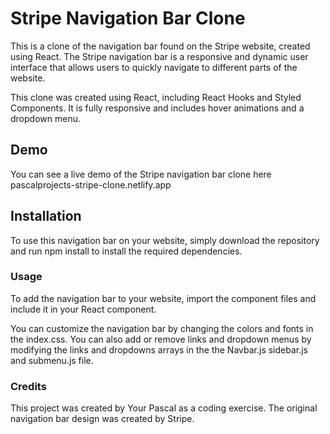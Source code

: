 # Stripe Navigation Bar Clone

This is a clone of the navigation bar found on the Stripe website, created using React. The Stripe navigation bar is a responsive and dynamic user interface that allows users to quickly navigate to different parts of the website.

This clone was created using React, including React Hooks and Styled Components. It is fully responsive and includes hover animations and a dropdown menu.

## Demo

You can see a live demo of the Stripe navigation bar clone here pascalprojects-stripe-clone.netlify.app

## Installation

To use this navigation bar on your website, simply download the repository and run npm install to install the required dependencies.

### Usage

To add the navigation bar to your website, import the component files and include it in your React component.

You can customize the navigation bar by changing the colors and fonts in the index.css. You can also add or remove links and dropdown menus by modifying the links and dropdowns arrays in the the Navbar.js sidebar.js and submenu.js file.

### Credits

This project was created by Your Pascal as a coding exercise. The original navigation bar design was created by Stripe.
